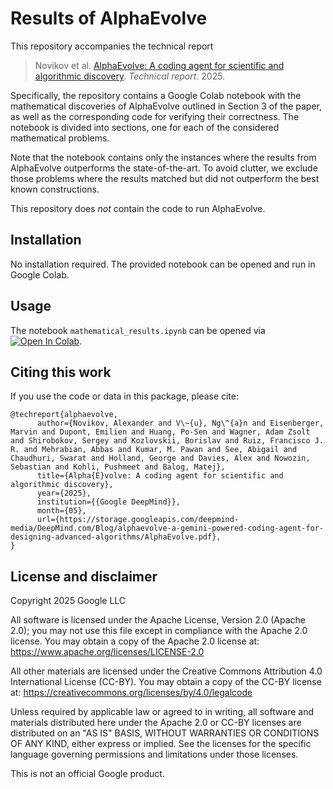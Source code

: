 # Results of AlphaEvolve

This repository accompanies the technical report

> Novikov et al.
[AlphaEvolve: A coding agent for scientific and algorithmic discovery](https://storage.googleapis.com/deepmind-media/DeepMind.com/Blog/alphaevolve-a-gemini-powered-coding-agent-for-designing-advanced-algorithms/AlphaEvolve.pdf).
*Technical report*. 2025.

Specifically, the repository contains a Google Colab notebook with the
mathematical discoveries of AlphaEvolve outlined in Section 3 of the paper, as
well as the corresponding code for verifying their correctness. The notebook is
divided into sections, one for each of the considered mathematical problems.

Note that the notebook contains only the instances where the results from
AlphaEvolve outperforms the state-of-the-art. To avoid clutter, we exclude those
problems where the results matched but did not outperform the best known
constructions.

This repository does *not* contain the code to run AlphaEvolve.

## Installation

No installation required. The provided notebook can be opened and run in Google
Colab.

## Usage

The notebook `mathematical_results.ipynb` can be opened via
[![Open In Colab](https://colab.research.google.com/assets/colab-badge.svg)](https://colab.research.google.com/github/google-deepmind/alphaevolve_results/blob/master/mathematical_results.ipynb).

## Citing this work

If you use the code or data in this package, please cite:

```
@techreport{alphaevolve,
      author={Novikov, Alexander and V\~{u}, Ng\^{a}n and Eisenberger, Marvin and Dupont, Emilien and Huang, Po-Sen and Wagner, Adam Zsolt and Shirobokov, Sergey and Kozlovskii, Borislav and Ruiz, Francisco J. R. and Mehrabian, Abbas and Kumar, M. Pawan and See, Abigail and Chaudhuri, Swarat and Holland, George and Davies, Alex and Nowozin, Sebastian and Kohli, Pushmeet and Balog, Matej},
      title={Alpha{E}volve: A coding agent for scientific and algorithmic discovery},
      year={2025},
      institution={{Google DeepMind}},
      month={05},
      url={https://storage.googleapis.com/deepmind-media/DeepMind.com/Blog/alphaevolve-a-gemini-powered-coding-agent-for-designing-advanced-algorithms/AlphaEvolve.pdf},
}
```

## License and disclaimer

Copyright 2025 Google LLC

All software is licensed under the Apache License, Version 2.0 (Apache 2.0);
you may not use this file except in compliance with the Apache 2.0 license.
You may obtain a copy of the Apache 2.0 license at:
https://www.apache.org/licenses/LICENSE-2.0

All other materials are licensed under the Creative Commons Attribution 4.0
International License (CC-BY). You may obtain a copy of the CC-BY license at:
https://creativecommons.org/licenses/by/4.0/legalcode

Unless required by applicable law or agreed to in writing, all software and
materials distributed here under the Apache 2.0 or CC-BY licenses are
distributed on an "AS IS" BASIS, WITHOUT WARRANTIES OR CONDITIONS OF ANY KIND,
either express or implied. See the licenses for the specific language governing
permissions and limitations under those licenses.

This is not an official Google product.
